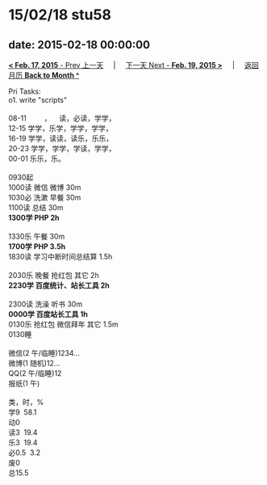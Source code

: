 # 15/02/18 stu58

date: 2015-02-18 00:00:00
---
[**< Feb. 17, 2015** - Prev 上一天](/lifelogs/2015/02/d17.md) &nbsp; &nbsp; | &nbsp; &nbsp; [下一天 Next - **Feb. 19, 2015 >**](/lifelogs/2015/02/d19.md) &nbsp; &nbsp; |  &nbsp; &nbsp; [返回月历 **Back to Month ^**](/lifelogs/2015/02/index.md)
<br/><div>Pri Tasks:<br/>o1. write "scripts"<div><br/></div>08-11         ，    读，必读，学学，<br/>12-15 学学，乐学，学学，学学，</div><div>16-19 学学，读读，读乐，乐乐，<br/>20-23 学学，学学，学读，学学，</div><div>00-01 乐乐，乐。<br/><div><br/></div>0930起</div><div>1000读 微信 微博 30m<br/>1030必 洗漱 早餐 30m<br/>1100读 总结 30m<br/><b>1300学 PHP 2h</b></div><div><div><br/></div>1330乐 午餐 30m<br/><b>1700学 PHP 3.5h</b></div><div>1830读 学习中断时间总结算 1.5h<br/><br/>2030乐 晚餐 抢红包 其它 2h</div><div><b>2230学 百度统计、站长工具 2h</b><br/><br/></div><div>2300读 洗澡 听书 30m</div><div><b>0000学 百度站长工具 1h</b></div><div>0130乐 抢红包 微信拜年 其它 1.5m</div><div>0130睡<div><br/></div>微信(2 午/临睡)1234…<br/>微博(1 随机)12…<br/>QQ(2 午/临睡)12<br/>报纸(1 午)<div><br/></div>类，时，%<br/>学9  58.1<br/>动0<br/>读3  19.4<br/>乐3  19.4<br/>必0.5  3.2<br/>废0<br/>总15.5</div>
